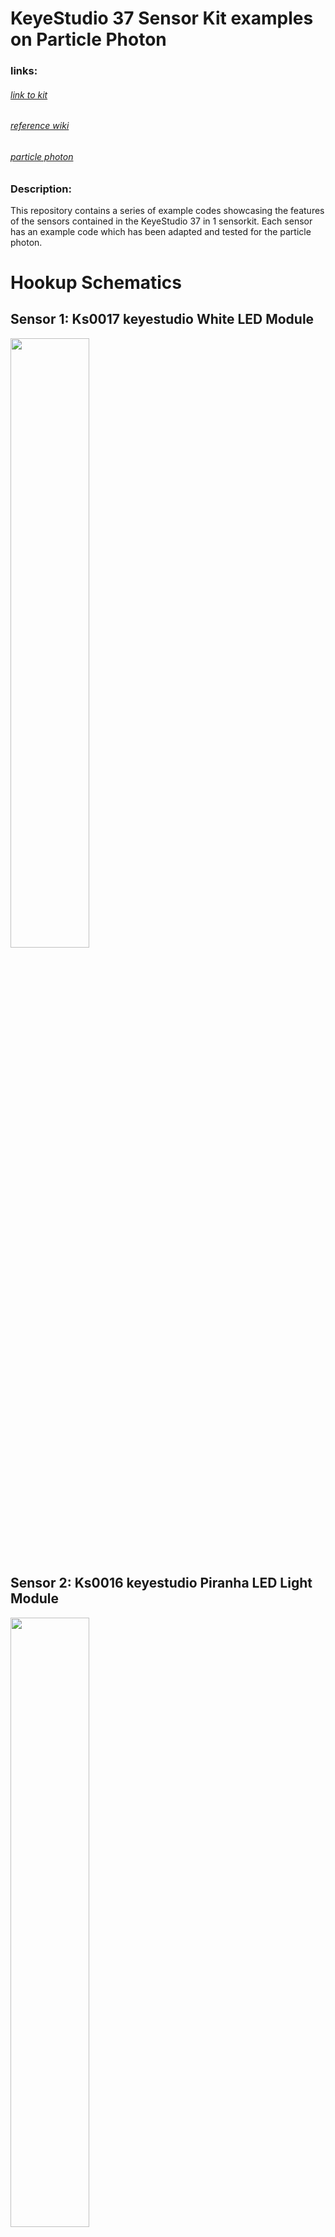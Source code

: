 # KeyeStudio 37 Sensor Kit examples on Particle Photon

### links:
###### [link to kit](https://keyestudio.com/new-packingkeyestudio37-in-1-sensor-kit-for-arduino-programming-education-37pcs-sensors37-projectspdfvideo-p0138-p0138.html)
###### [reference wiki](https://wiki.keyestudio.com/Ks0068_keyestudio_37_in_1_Sensor_Kit_for_Arduino_Starters)
###### [particle photon](https://store.particle.io/collections/wifi/products/photon)

### Description:

This repository contains a series of example codes showcasing the features of the sensors contained in the KeyeStudio 37 in 1 sensorkit. Each sensor has an example code which has been adapted and tested for the particle photon.

# Hookup Schematics

## Sensor 1: Ks0017 keyestudio White LED Module
<img src="https://github.com/apanin/ParticleKeyeStudio37sensorKitExamples/blob/master/images/s1.png" width="50%" height="50%" />

## Sensor 2: Ks0016 keyestudio Piranha LED Light Module
<img src="https://github.com/apanin/ParticleKeyeStudio37sensorKitExamples/blob/master/images/s2.png" width="50%" height="50%" />


## Sensor 3: Ks0010 keyestudio 3W LED Module
<img src="https://github.com/apanin/ParticleKeyeStudio37sensorKitExamples/blob/master/images/s3.png" width="50%" height="50%" />

## Sensor 4: Ks0032 keyestudio RGB LED Module
<img src="https://github.com/apanin/ParticleKeyeStudio37sensorKitExamples/blob/master/images/s4.png" width="50%" height="50%" />

## Sensor 5: Ks0033 keyestudio Analog Temperature Sensor
<img src="https://github.com/apanin/ParticleKeyeStudio37sensorKitExamples/blob/master/images/s5.png" width="50%" height="50%" />

## Sensor 6: Ks0028 keyestudio Photocell Sensor
<img src="https://github.com/apanin/ParticleKeyeStudio37sensorKitExamples/blob/master/images/s6.png" width="50%" height="50%" />

## Sensor 7: Ks0035 keyestudio Analog Sound Sensor
<img src="https://github.com/apanin/ParticleKeyeStudio37sensorKitExamples/blob/master/images/s7.png" width="50%" height="50%" />

## Sensor 8: Ks0014 keyestudio Analog Rotation Sensor
<img src="https://github.com/apanin/ParticleKeyeStudio37sensorKitExamples/blob/master/images/s8.png" width="50%" height="50%" />

## Sensor 9: Ks0019 keyestudio Passive Buzzer module
<img src="https://github.com/apanin/ParticleKeyeStudio37sensorKitExamples/blob/master/images/s9.png" width="50%" height="50%" />

## Sensor 10: Ks0018 keyestudio Digital Buzzer Module<img src="https://github.com/apanin/ParticleKeyeStudio37sensorKitExamples/blob/master/images/s10.png" width="50%" height="50%" />


## Sensor 11: Ks0029 keyestudio Digital Push Button<img src="https://github.com/apanin/ParticleKeyeStudio37sensorKitExamples/blob/master/images/s11.png" width="50%" height="50%" />

## Sensor 12: Ks0025 keyestudio Digital Tilt Sensor
<img src="https://github.com/apanin/ParticleKeyeStudio37sensorKitExamples/blob/master/images/s12.png" width="50%" height="50%" />

## Sensor 13: Ks0009 keyestudio Photo Interrupter Module
<img src="https://github.com/apanin/ParticleKeyeStudio37sensorKitExamples/blob/master/images/s13.png" width="50%" height="50%" />

## Sensor 14: Ks0031 keyestudio Capacitive Touch Sensor
<img src="https://github.com/apanin/ParticleKeyeStudio37sensorKitExamples/blob/master/images/s14.png" width="50%" height="50%" />

## Sensor 15: Ks0024 keyestudio Knock Sensor Module
<img src="https://github.com/apanin/ParticleKeyeStudio37sensorKitExamples/blob/master/images/s15.png" width="50%" height="50%" />

## Sensor 16: Ks0020 keyestudio Hall Magnetic Sensor
<img src="https://github.com/apanin/ParticleKeyeStudio37sensorKitExamples/blob/master/images/s16.png" width="50%" height="50%" />

## Sensor 17: Ks0050 keyestudio Line Tracking Sensor
<img src="https://github.com/apanin/ParticleKeyeStudio37sensorKitExamples/blob/master/images/s17.png" width="50%" height="50%" />

## Sensor 18: Ks0024 Ks0051 keyestudio Infrared Obstacle Avoidance Sensor
<img src="https://github.com/apanin/ParticleKeyeStudio37sensorKitExamples/blob/master/images/s18.png" width="50%" height="50%" />

## Sensor 19: Ks0052 keyestudio PIR Motion Sensor
<img src="https://github.com/apanin/ParticleKeyeStudio37sensorKitExamples/blob/master/images/s19.png" width="50%" height="50%" />

## Sensor 20: Ks0036 keyestudio Flame Sensor
<img src="https://github.com/apanin/ParticleKeyeStudio37sensorKitExamples/blob/master/images/s20.png" width="50%" height="50%" />

## Sensor 21: Ks0037 keyestudio Vibration Sensor
<img src="https://github.com/apanin/ParticleKeyeStudio37sensorKitExamples/blob/master/images/s21.png" width="50%" height="50%" />

## Sensor 22: Ks0040 keyestudio Analog Gas Sensor
<img src="https://github.com/apanin/ParticleKeyeStudio37sensorKitExamples/blob/master/images/s22.png" width="50%" height="50%" />

## Sensor 23: Ks0041 keyestudio Analog Alcohol Sensor
<img src="https://github.com/apanin/ParticleKeyeStudio37sensorKitExamples/blob/master/images/s23.png" width="50%" height="50%" />

## Sensor 24: Ks0027 keyestudio Digital IR Transmitter Module
<img src="https://github.com/apanin/ParticleKeyeStudio37sensorKitExamples/blob/master/images/s24.png" width="50%" height="50%" />

## Sensor 25: Ks0026 keyestudio Digital IR Receiver Module
<img src="https://github.com/apanin/ParticleKeyeStudio37sensorKitExamples/blob/master/images/s25.png" width="50%" height="50%" />

## Sensor 26: Ks0013 keyestudio Rotary Encoder Module
<img src="https://github.com/apanin/ParticleKeyeStudio37sensorKitExamples/blob/master/images/s26.png" width="50%" height="50%" />

## Sensor 27: Ks0022 keyestudio LM35 Linear Temperature Sensor
<img src="https://github.com/apanin/ParticleKeyeStudio37sensorKitExamples/blob/master/images/s27.png" width="50%" height="50%" />

## Sensor 28: Ks0023 keyestudio 18B20 Temperature Sensor
<img src="https://github.com/apanin/ParticleKeyeStudio37sensorKitExamples/blob/master/images/s28.png" width="50%" height="50%" />

## Sensor 29: Ks0012 keyestudio ADXL345 Three Axis Acceleration Module
<img src="https://github.com/apanin/ParticleKeyeStudio37sensorKitExamples/blob/master/images/s29.png" width="50%" height="50%" />

## Sensor 30: Ks0034 keyestudio DHT11 Temperature and Humidity Sensor
<img src="https://github.com/apanin/ParticleKeyeStudio37sensorKitExamples/blob/master/images/s30.png" width="50%" height="50%" />

## Sensor 32: Ks0098 keyestudio TEMT6000 Ambient Light Sensor
<img src="https://github.com/apanin/ParticleKeyeStudio37sensorKitExamples/blob/master/images/s32.png" width="50%" height="50%" />

## Sensor 33: Ks0206 Keyestudio SR01 Ultrasonic Sensor
<img src="https://github.com/apanin/ParticleKeyeStudio37sensorKitExamples/blob/master/images/s33.png" width="50%" height="50%" />

## Sensor 34: Ks0008 keyestudio Joystick Module
<img src="https://github.com/apanin/ParticleKeyeStudio37sensorKitExamples/blob/master/images/s34.png" width="50%" height="50%" />

## Sensor 35: Ks0039 keyestudio DS3231 Clock Module
//<img src="https://github.com/apanin/ParticleKeyeStudio37sensorKitExamples/blob/master/images/s35.png" width="50%" height="50%" />

//## Sensor 36: Ks0024 Ks0011 keyestudio 5V Relay Module
//<img src="https://github.com/apanin/ParticleKeyeStudio37sensorKitExamples/blob/master/images/s36.png" width="50%" height="50%" />

## Sensor 37: Ks0203 keyestudio Vapor Sensor
<img src="https://github.com/apanin/ParticleKeyeStudio37sensorKitExamples/blob/master/images/s37.png" width="50%" height="50%" />
